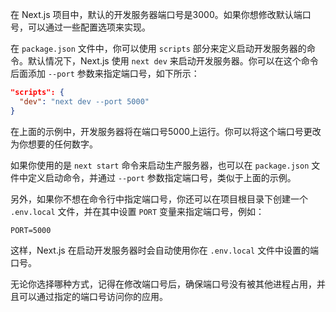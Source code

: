 在 Next.js 项目中，默认的开发服务器端口号是3000。如果你想修改默认端口号，可以通过一些配置选项来实现。

在 `package.json` 文件中，你可以使用 `scripts` 部分来定义启动开发服务器的命令。默认情况下，Next.js 使用 `next dev` 来启动开发服务器。你可以在这个命令后面添加 `--port` 参数来指定端口号，如下所示：

```json
"scripts": {
  "dev": "next dev --port 5000"
}
```

在上面的示例中，开发服务器将在端口号5000上运行。你可以将这个端口号更改为你想要的任何数字。

如果你使用的是 `next start` 命令来启动生产服务器，也可以在 `package.json` 文件中定义启动命令，并通过 `--port` 参数指定端口号，类似于上面的示例。

另外，如果你不想在命令行中指定端口号，你还可以在项目根目录下创建一个 `.env.local` 文件，并在其中设置 `PORT` 变量来指定端口号，例如：

```plaintext
PORT=5000
```

这样，Next.js 在启动开发服务器时会自动使用你在 `.env.local` 文件中设置的端口号。

无论你选择哪种方式，记得在修改端口号后，确保端口号没有被其他进程占用，并且可以通过指定的端口号访问你的应用。
